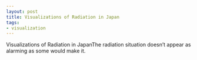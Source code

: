 ```yaml
---
layout: post
title: Visualizations of Radiation in Japan
tags:
- visualization
---
```

Visualizations of Radiation in JapanThe radiation situation doesn’t appear as alarming as some would make it.
